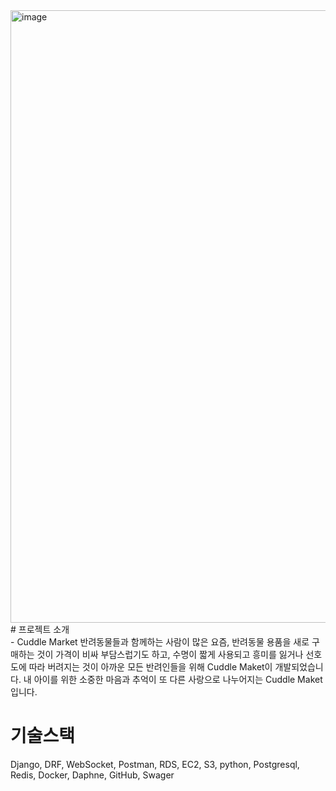 <img width="1960" height="980" alt="image" src="https://github.com/user-attachments/assets/b847a58c-af7c-4b1c-b5e1-fe3ffe875750" />
# 프로젝트 소개
<br>
- Cuddle Market
반려동물들과 함께하는 사람이 많은 요즘, 반려동물 용품을 새로 구매하는 것이 가격이 비싸 부담스럽기도 하고, 수명이 짧게 사용되고 흥미를 잃거나 선호도에 따라 버려지는 것이 아까운 모든 반려인들을 위해 Cuddle Maket이 개발되었습니다.
내 아이를 위한 소중한 마음과 추억이 또 다른 사랑으로 나누어지는 Cuddle Maket입니다.

# 기술스택
Django, DRF, WebSocket, Postman, RDS, EC2, S3, python, Postgresql, Redis, Docker, Daphne, GitHub, Swager
